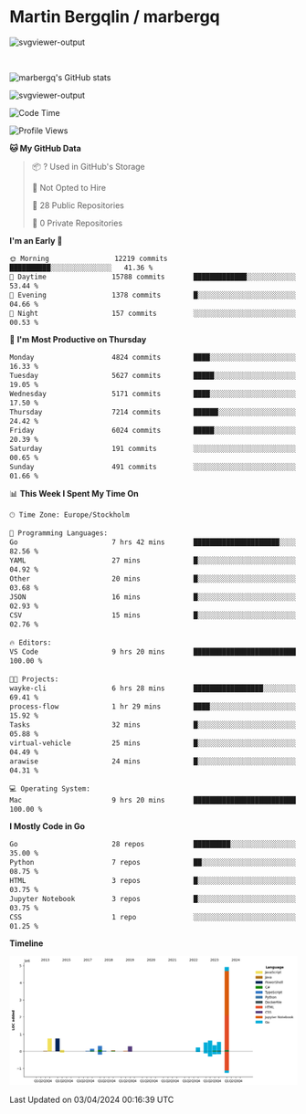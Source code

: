 # Martin Bergqlin / marbergq

![svgviewer-output](https://user-images.githubusercontent.com/2405410/206014777-22d41ecb-c24f-421d-b7d9-bba2cb5bb0de.svg)

<br>

<!--- [![Martin's Week](https://github-readme-stats.vercel.app/api/wakatime?username=marbergq&theme=dark)](https://github.com/anuraghazra/github-readme-stats) -->

![marbergq's GitHub stats](https://github-readme-stats.vercel.app/api?username=marbergq&count_private=true&show_icons=true)

![svgviewer-output](https://wakatime.com/badge/user/3f0a2069-6683-4e19-9a4a-7d21ea815067.svg)

<!--START_SECTION:waka-->
![Code Time](http://img.shields.io/badge/Code%20Time-3%2C885%20hrs%2035%20mins-blue)

![Profile Views](http://img.shields.io/badge/Profile%20Views-0-blue)

**🐱 My GitHub Data** 

> 📦 ? Used in GitHub's Storage 
 > 
> 🚫 Not Opted to Hire
 > 
> 📜 28 Public Repositories 
 > 
> 🔑 0 Private Repositories 
 > 
**I'm an Early 🐤** 

```text
🌞 Morning                12219 commits       ██████████░░░░░░░░░░░░░░░   41.36 % 
🌆 Daytime                15788 commits       █████████████░░░░░░░░░░░░   53.44 % 
🌃 Evening                1378 commits        █░░░░░░░░░░░░░░░░░░░░░░░░   04.66 % 
🌙 Night                  157 commits         ░░░░░░░░░░░░░░░░░░░░░░░░░   00.53 % 
```
📅 **I'm Most Productive on Thursday** 

```text
Monday                   4824 commits        ████░░░░░░░░░░░░░░░░░░░░░   16.33 % 
Tuesday                  5627 commits        █████░░░░░░░░░░░░░░░░░░░░   19.05 % 
Wednesday                5171 commits        ████░░░░░░░░░░░░░░░░░░░░░   17.50 % 
Thursday                 7214 commits        ██████░░░░░░░░░░░░░░░░░░░   24.42 % 
Friday                   6024 commits        █████░░░░░░░░░░░░░░░░░░░░   20.39 % 
Saturday                 191 commits         ░░░░░░░░░░░░░░░░░░░░░░░░░   00.65 % 
Sunday                   491 commits         ░░░░░░░░░░░░░░░░░░░░░░░░░   01.66 % 
```


📊 **This Week I Spent My Time On** 

```text
🕑︎ Time Zone: Europe/Stockholm

💬 Programming Languages: 
Go                       7 hrs 42 mins       █████████████████████░░░░   82.56 % 
YAML                     27 mins             █░░░░░░░░░░░░░░░░░░░░░░░░   04.92 % 
Other                    20 mins             █░░░░░░░░░░░░░░░░░░░░░░░░   03.68 % 
JSON                     16 mins             █░░░░░░░░░░░░░░░░░░░░░░░░   02.93 % 
CSV                      15 mins             █░░░░░░░░░░░░░░░░░░░░░░░░   02.76 % 

🔥 Editors: 
VS Code                  9 hrs 20 mins       █████████████████████████   100.00 % 

🐱‍💻 Projects: 
wayke-cli                6 hrs 28 mins       █████████████████░░░░░░░░   69.41 % 
process-flow             1 hr 29 mins        ████░░░░░░░░░░░░░░░░░░░░░   15.92 % 
Tasks                    32 mins             █░░░░░░░░░░░░░░░░░░░░░░░░   05.88 % 
virtual-vehicle          25 mins             █░░░░░░░░░░░░░░░░░░░░░░░░   04.49 % 
arawise                  24 mins             █░░░░░░░░░░░░░░░░░░░░░░░░   04.31 % 

💻 Operating System: 
Mac                      9 hrs 20 mins       █████████████████████████   100.00 % 
```

**I Mostly Code in Go** 

```text
Go                       28 repos            █████████░░░░░░░░░░░░░░░░   35.00 % 
Python                   7 repos             ██░░░░░░░░░░░░░░░░░░░░░░░   08.75 % 
HTML                     3 repos             █░░░░░░░░░░░░░░░░░░░░░░░░   03.75 % 
Jupyter Notebook         3 repos             █░░░░░░░░░░░░░░░░░░░░░░░░   03.75 % 
CSS                      1 repo              ░░░░░░░░░░░░░░░░░░░░░░░░░   01.25 % 
```



**Timeline**

![Lines of Code chart](https://raw.githubusercontent.com/marbergq/marbergq/main/assets/bar_graph.png)


 Last Updated on 03/04/2024 00:16:39 UTC
<!--END_SECTION:waka-->
